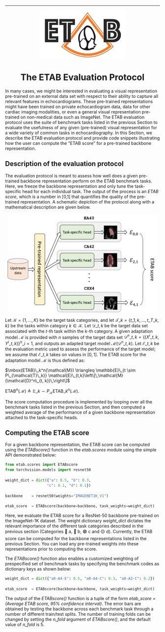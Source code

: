 ---------------

<p align="center">
  <img width="280" height="160" src="assets/etab_logo.png" />
</p>

<h1 align="center">
    <b> The ETAB Evaluation Protocol </b>
</h1>

In many cases, we might be interested in evaluating a visual representation pre-trained on an external data set with respect to their ability to capture all relevant features in echocardiograms. These pre-trained representations might have been trained on private echocardiogram data, data for other cardiac imaging modalities, or even a general visual representation pre-trained on non-medical data such as ImageNet. The ETAB evaluation protocol uses the suite of benchmark tasks listed in the previous Section to evaluate the usefulness of any given (pre-trained) visual representation for a wide variety of common tasks in echocardiography. In this Section, we describe the ETAB evaluation protocol and provide code snippets illustrating how the user can compute the "ETAB score" for a pre-trained backbone representation.


## Description of the evaluation protocol

The evaluation protocol is meant to assess how well does a given pre-trained backbone representation perform on the ETAB benchmark tasks. Here, we freeze the backbone representation and only tune the task-specific head for each individual task. The output of the process is an *ETAB score*, which is a number in [0,1] that quantifies the quality of the pre-trained representation. A schematic depiction of the protocol along with a mathematical description are given below.

<p align="center">
  <img width="488" height="320" src="assets/ETABscore.png" />
</p>

Let $\mathcal{K} = \{1, \ldots, K\}$ be the target task categories, and let $\mathcal{T}\_k = \{t\_{1,k}, \ldots, t\_{T\_k,k}\}$ be the tasks within category $k \in \mathcal{K}$. Let $\mathcal{D}\_{t, k}$ be the target data set associated with the $t$-th task within the $k$-th category. A given adaptation model $\mathcal{M}$ is provided with $n$ samples of the target data set $\mathcal{D}^n\_{t, k} = \{(X^i\_{t, k}, Y^i\_{t, k})\}^n\_{i=1}$, and outputs an adapted target model $\mathcal{M}(\mathcal{D}^n\_{t, k})$. Let $\mathcal{E}\_{t,k}$ be the evaluation metric used to assess the performance of the target model; we assume that $\mathcal{E}\_{t,k}$ takes on values in $[0,1]$. The ETAB score for the adaptation model $\mathcal{M}$ is thus defined as: 

$\mbox{ETAB}\_k^n(\mathcal{M}) \triangleq \mathbb{E}\_{t \sim P\_{\mathcal{T}\_k}} \mathcal{E}\_{t,k}\left\[\,\mathcal{M}(\mathcal{D}^n\_{t, k})\,\right\]$

$\mbox{ETAB}^n(\mathcal{M}) \triangleq \mathbb{E}\_{k \sim P_\mathcal{K}} \mbox{ETAB}\_k^n(\mathcal{M}).$

The score computation procedure is implemented by looping over all the benchmark tasks listed in the previous Section, and then computed a weighted average of the performance of a given backbone representation attached to the task-specific heads. 


## Computing the ETAB score

For a given backbone representation, the ETAB score can be computed using the *ETABscore()* function in the *etab.scores* module using the simple API demonstrated below:

```python
from etab.scores import ETABscore
from torchvision.models import resnet50

weight_dict = dict({"a": 0.5, "b": 0.3, 
                   "c": 0.1, "d": 0.1})
                   
backbone    = resnet50(weights="IMAGENET1K_V1")

etab_score  = ETABscore(backbone=backbone, task_weights=weight_dict)
```
Here, we evaluate the ETAB score for a ResNet-50 backbone pre-trained on the ImageNet-1K dataset. The weight dictionary *weight_dict* dictates the relevant importance of the different task categories described in the previous section (Categories 🔴 a, 🔵 b, 🟢 c and 🟡 d). Currently, the ETAB score can be computed for the backbone representations listed in the previous Section. You can load any pre-trained weights into these representations prior to computing the score. 

The *ETABscore()* function also enables a customized weighting of prespecified set of benchmark tasks by specifying the benchmark codes as dictionary keys as shown below:
```python
weight_dict = dict({"a0-A4-E": 0.5, "a0-A4-C": 0.3, "a0-A2-C": 0.2})
               
etab_score  = ETABscore(backbone=backbone, task_weights=weight_dict)
```
The output of the *ETABscore()* function is a tuple of the form *etab_score = (Average ETAB score, 95\% confidence interval)*. The error bars are obtained by testing the backbone across each benchmark task through a number of different train/test splits. The number of training folds can be changed by setting the *n_fold* argument of *ETABscore()*, and the default value of *n_fold* is 5.









